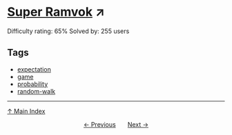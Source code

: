 # [Super Ramvok](https://projecteuler.net/problem=470) ↗️

Difficulty rating: 65%
Solved by: 255 users
## Tags

- [expectation](../tags/expectation.md)
- [game](../tags/game.md)
- [probability](../tags/probability.md)
- [random-walk](../tags/random-walk.md)



---

[↑ Main Index](../README.md)


<div align=center><a href='469.md'>← Previous</a> &nbsp;&nbsp; &nbsp;&nbsp;  <a href='471.md'>Next →</a></div>
